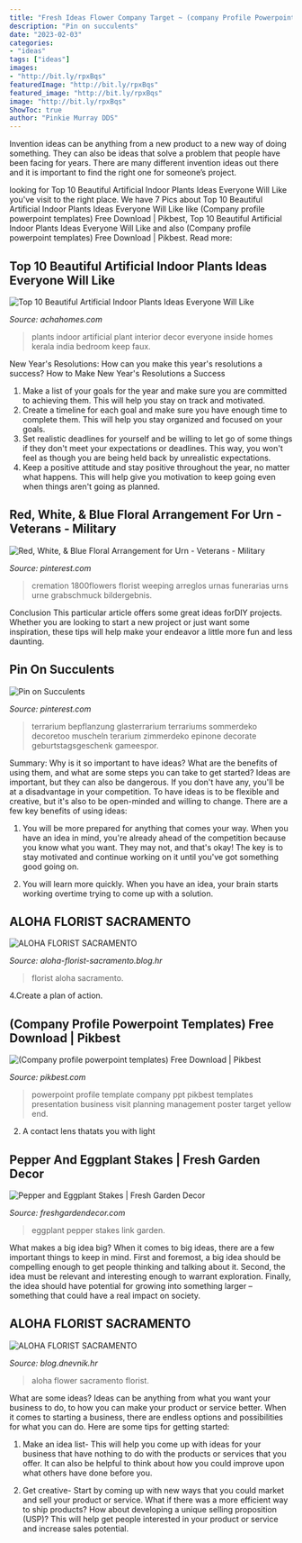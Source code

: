 ```yaml
---
title: "Fresh Ideas Flower Company Target ~ (company Profile Powerpoint Templates) Free Download"
description: "Pin on succulents"
date: "2023-02-03"
categories:
- "ideas"
tags: ["ideas"]
images:
- "http://bit.ly/rpxBqs"
featuredImage: "http://bit.ly/rpxBqs"
featured_image: "http://bit.ly/rpxBqs"
image: "http://bit.ly/rpxBqs"
ShowToc: true
author: "Pinkie Murray DDS"
---
```



Invention ideas can be anything from a new product to a new way of doing something. They can also be ideas that solve a problem that people have been facing for years. There are many different invention ideas out there and it is important to find the right one for someone’s project.

	

		
looking for Top 10 Beautiful Artificial Indoor Plants Ideas Everyone Will Like you've visit to the right place. We have 7 Pics about Top 10 Beautiful Artificial Indoor Plants Ideas Everyone Will Like like (Company profile powerpoint templates) Free Download | Pikbest, Top 10 Beautiful Artificial Indoor Plants Ideas Everyone Will Like and also (Company profile powerpoint templates) Free Download | Pikbest. Read more:
		
    
## Top 10 Beautiful Artificial Indoor Plants Ideas Everyone Will Like

<img loading=lazy src="http://www.achahomes.com/wp-content/uploads/2018/01/beautiful-artificial-indoor-plants.-6.jpg" onerror="this.onerror=null;this.src='https://tse1.mm.bing.net/th?id=OIP.QAXSJK81J3XH8ETwxtjmOwHaLH&amp;pid=15.1';" alt="Top 10 Beautiful Artificial Indoor Plants Ideas Everyone Will Like">

_Source: achahomes.com_

>plants indoor artificial plant interior decor everyone inside homes kerala india bedroom keep faux. 

	

New Year's Resolutions: How can you make this year's resolutions a success?
How to Make New Year's Resolutions a Success
1. Make a list of your goals for the year and make sure you are committed to achieving them. This will help you stay on track and motivated.
2. Create a timeline for each goal and make sure you have enough time to complete them. This will help you stay organized and focused on your goals.
3. Set realistic deadlines for yourself and be willing to let go of some things if they don't meet your expectations or deadlines. This way, you won't feel as though you are being held back by unrealistic expectations.
4. Keep a positive attitude and stay positive throughout the year, no matter what happens. This will help give you motivation to keep going even when things aren't going as planned.

    
## Red, White, &amp; Blue Floral Arrangement For Urn - Veterans - Military

<img loading=lazy src="https://i.pinimg.com/736x/ed/f2/71/edf2719de9a83d64decbe5bb51b8e691.jpg" onerror="this.onerror=null;this.src='https://tse4.mm.bing.net/th?id=OIP.FoSw1vo37UsVnJuADb549wAAAA&amp;pid=15.1';" alt="Red, White, &amp; Blue Floral Arrangement for Urn - Veterans - Military">

_Source: pinterest.com_

>cremation 1800flowers florist weeping arreglos urnas funerarias urns urne grabschmuck bildergebnis. 

	

Conclusion
This particular article offers some great ideas forDIY projects. Whether you are looking to start a new project or just want some inspiration, these tips will help make your endeavor a little more fun and less daunting.

    
## Pin On Succulents

<img loading=lazy src="https://i.pinimg.com/736x/6a/92/bc/6a92bcbfd6a026a0c698573a2895d6d2.jpg" onerror="this.onerror=null;this.src='https://tse1.mm.bing.net/th?id=OIP.vE0e27h41cUPp5NyjGsMZwHaJ3&amp;pid=15.1';" alt="Pin on Succulents">

_Source: pinterest.com_

>terrarium bepflanzung glasterrarium terrariums sommerdeko decoretoo muscheln terarium zimmerdeko epinone decorate geburtstagsgeschenk gameespor. 

	

Summary: Why is it so important to have ideas? What are the benefits of using them, and what are some steps you can take to get started?
Ideas are important, but they can also be dangerous. If you don't have any, you'll be at a disadvantage in your competition. To have ideas is to be flexible and creative, but it's also to be open-minded and willing to change. There are a few key benefits of using ideas: 
1) You will be more prepared for anything that comes your way. When you have an idea in mind, you're already ahead of the competition because you know what you want. They may not, and that's okay! The key is to stay motivated and continue working on it until you've got something good going on. 

2) You will learn more quickly. When you have an idea, your brain starts working overtime trying to come up with a solution.

    
## ALOHA FLORIST SACRAMENTO

<img loading=lazy src="http://bit.ly/pcAu5a" onerror="this.onerror=null;this.src='https://tse3.mm.bing.net/th?id=OIP.EzBhebizNEl-U1fLw8aUOQAAAA&amp;pid=15.1';" alt="ALOHA FLORIST SACRAMENTO">

_Source: aloha-florist-sacramento.blog.hr_

>florist aloha sacramento. 

	

4.Create a plan of action.

    
## (Company Profile Powerpoint Templates) Free Download | Pikbest

<img loading=lazy src="https://pic.pikbest.com/pikbest/pic/00/59/54/764888piCWuU.jpg-0.jpg" onerror="this.onerror=null;this.src='https://tse3.mm.bing.net/th?id=OIP.OE-7NDhVSSkMNHBzOXeWJgHaLJ&amp;pid=15.1';" alt="(Company profile powerpoint templates) Free Download | Pikbest">

_Source: pikbest.com_

>powerpoint profile template company ppt pikbest templates presentation business visit planning management poster target yellow end. 

	

2. A contact lens thatats you with light

    
## Pepper And Eggplant Stakes | Fresh Garden Decor

<img loading=lazy src="http://freshgardendecor.com/wp-content/uploads/2016/01/81p7pd8uKnL._SL1500_.jpg" onerror="this.onerror=null;this.src='https://tse1.mm.bing.net/th?id=OIP.-TvvoKyjG6RxZjTtsI7EyQHaJ4&amp;pid=15.1';" alt="Pepper and Eggplant Stakes | Fresh Garden Decor">

_Source: freshgardendecor.com_

>eggplant pepper stakes link garden. 

	

What makes a big idea big?
When it comes to big ideas, there are a few important things to keep in mind. First and foremost, a big idea should be compelling enough to get people thinking and talking about it. Second, the idea must be relevant and interesting enough to warrant exploration. Finally, the idea should have potential for growing into something larger – something that could have a real impact on society.

    
## ALOHA FLORIST SACRAMENTO

<img loading=lazy src="http://bit.ly/rpxBqs" onerror="this.onerror=null;this.src='https://tse1.mm.bing.net/th?id=OIP.l8eS8OxW2X1i-x4HYYWk5AHaFS&amp;pid=15.1';" alt="ALOHA FLORIST SACRAMENTO">

_Source: blog.dnevnik.hr_

>aloha flower sacramento florist. 

	

What are some ideas?
Ideas can be anything from what you want your business to do, to how you can make your product or service better. When it comes to starting a business, there are endless options and possibilities for what you can do. Here are some tips for getting started: 
1. Make an idea list- This will help you come up with ideas for your business that have nothing to do with the products or services that you offer. It can also be helpful to think about how you could improve upon what others have done before you.

2. Get creative- Start by coming up with new ways that you could market and sell your product or service. What if there was a more efficient way to ship products? How about developing a unique selling proposition (USP)? This will help get people interested in your product or service and increase sales potential. 


